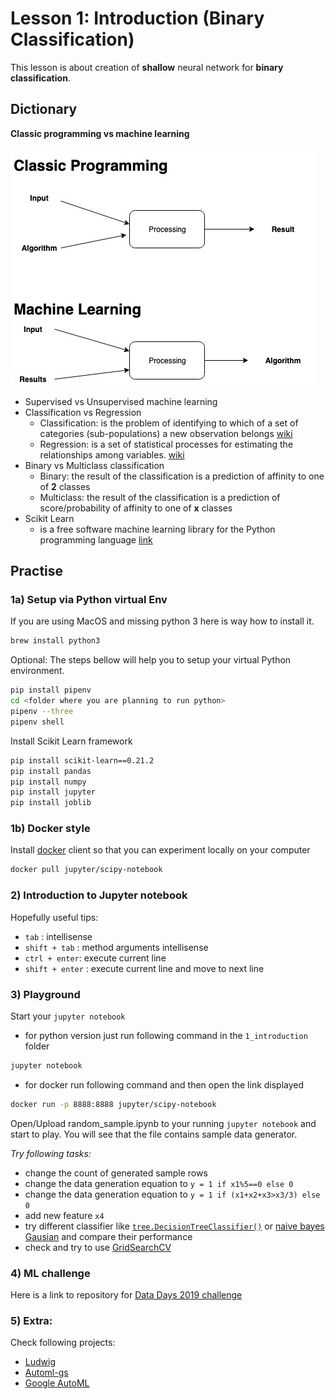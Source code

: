 # Lesson 1: Introduction (Binary Classification)

This lesson is about creation of **shallow** neural network for **binary classification**.

## Dictionary
**Classic programming vs machine learning**

![1_classic_vs_ml](./images/1_classic_vs_ml.jpg)
- Supervised vs Unsupervised machine learning
- Classification vs Regression
    - Classification: is the problem of identifying to which of a set of categories (sub-populations) a new observation belongs [wiki](https://en.wikipedia.org/wiki/Statistical_classification)
    - Regression:  is a set of statistical processes for estimating the relationships among variables. [wiki](https://en.wikipedia.org/wiki/Regression_analysis)
- Binary vs Multiclass classification
    - Binary: the result of the classification is a prediction of affinity to one of **2** classes
    - Multiclass: the result of the classification is a prediction of score/probability of affinity to one of **x** classes
- Scikit Learn
    - is a free software machine learning library for the Python programming language [link](https://scikit-learn.org/stable/)


## Practise
### 1a) Setup via Python virtual Env

If you are using MacOS and missing python 3 here is way how to install it.
```bash
brew install python3
```

Optional: The steps bellow will help you to setup your virtual Python environment. 
```bash
pip install pipenv
cd <folder where you are planning to run python>
pipenv --three
pipenv shell
```

Install Scikit Learn framework
```bash
pip install scikit-learn==0.21.2 
pip install pandas
pip install numpy
pip install jupyter
pip install joblib
```

### 1b) Docker style
Install [docker](https://www.docker.com/get-started) client so that you can experiment locally on your computer 
```bash
docker pull jupyter/scipy-notebook
```

### 2) Introduction to Jupyter notebook


Hopefully useful tips:
- `tab` : intellisense
- `shift + tab` : method arguments intellisense
- `ctrl + enter`: execute current line
- `shift + enter` : execute current line and move to next line 

### 3) Playground
Start your `jupyter notebook`
- for python version just run following command in the `1_introduction` folder
```bash
jupyter notebook
```
- for docker run following command and then open the link displayed
```bash
docker run -p 8888:8888 jupyter/scipy-notebook
```

Open/Upload random_sample.ipynb to your running `jupyter notebook` and start to play. You will see that the file contains sample data generator. 

*Try following tasks:*
- change the count of generated sample rows
- change the data generation equation to `y = 1 if x1%5==0 else 0` 
- change the data generation equation to `y = 1 if (x1+x2+x3>x3/3) else 0`
- add new feature `x4` 
- try different classifier like [`tree.DecisionTreeClassifier()`](https://scikit-learn.org/stable/modules/generated/sklearn.tree.DecisionTreeClassifier.html) or [naive bayes Gausian]() and compare their performance
- check and try to use [GridSearchCV](https://scikit-learn.org/stable/modules/generated/sklearn.model_selection.GridSearchCV.html)
 

### 4) ML challenge
Here is a link to repository for [Data Days 2019 challenge](https://github.com/anfibil/dataday19_intro_to_ml)

### 5) Extra:
Check following projects:
- [Ludwig](https://github.com/uber/ludwig)
- [Automl-gs](https://github.com/vvalouch/automl-gs)
- [Google AutoML](https://cloud.google.com/automl/)




